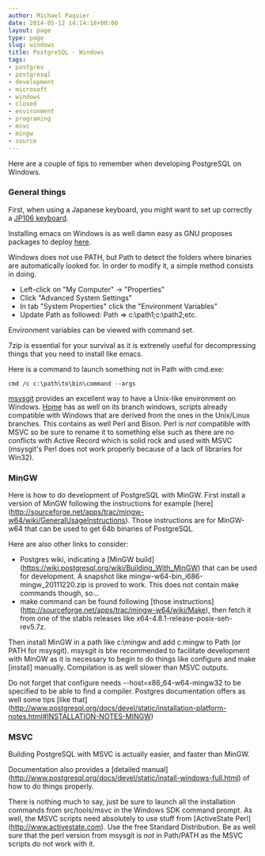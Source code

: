 ```yaml
---
author: Michael Paquier
date: 2014-05-12 14:14:18+00:00
layout: page
type: page
slug: windows
title: PostgreSQL - Windows
tags:
- postgres
- postgresql
- development
- microsoft
- windows
- closed
- environment
- programing
- msvc
- mingw
- source
---
```

Here are a couple of tips to remember when developing PostgreSQL on
Windows.

### General things

First, when using a Japanese keyboard, you might want to set up correctly
a [JP106 keyboard](http://support.microsoft.com/kb/927824/en-us).

Installing emacs on Windows is as well damn easy as GNU proposes packages
to deploy [here](http://ftp.gnu.org/gnu/emacs/windows/).

Windows does not use PATH, but Path to detect the folders where binaries
are automatically looked for. In order to modify it, a simple method
consists in doing.

  * Left-click on "My Computer" -> "Properties"
  * Click "Advanced System Settings"
  * In tab "System Properties" click the "Environment Variables"
  * Update Path as followed: Path => c:\path1;c:\path2;etc.

Environment variables can be viewed with command set.

7zip is essential for your survival as it is extrenely useful for
decompressing things that you need to install like emacs.

Here is a command to launch something not in Path with cmd.exe:

    cmd /c c:\path\to\bin\command --args

[msysgit](http://msysgit.github.io/) provides an excellent way to have a
Unix-like environment on Windows. [Home](https://github.com/michaelpq/home)
has as well on its branch windows, scripts already compatible with Windows
that are derived from the ones in the Unix/Linux branches. This contains
as well Perl and Bison. Perl is *not* compatible with MSVC so be sure to
rename it to something else such as there are no conflicts with Active
Record which is solid rock and used with MSVC (msysgit's Perl does not
work properly because of a lack of libraries for Win32).

### MinGW

Here is how to do development of PostgreSQL with MinGW. First install a
version of MinGW following the instructions for example [here]
(http://sourceforge.net/apps/trac/mingw-w64/wiki/GeneralUsageInstructions).
Those instructions are for MinGW-w64 that can be used to get 64b binaries
of PostgreSQL.

Here are also other links to consider:

  * Postgres wiki, indicating a [MinGW build]
(https://wiki.postgresql.org/wiki/Building_With_MinGW) that can be used
for development. A snapshot like mingw-w64-bin_i686-mingw_20111220.zip
is proved to work. This does not contain make commands though, so...
  * make command can be found following [those instructions]
(http://sourceforge.net/apps/trac/mingw-w64/wiki/Make), then fetch it
from one of the stabls releases like x64-4.8.1-release-posix-seh-rev5.7z.

Then install MinGW in a path like c:\mingw and add c\:mingw to Path (or
PATH for msysgit). msysgit is btw recommended to facilitate development
with MinGW as it is necessary to begin to do things like configure and
make [install] manually. Compilation is as well slower than MSVC outputs.

Do not forget that configure needs --host=x86_64-w64-mingw32 to be
specified to be able to find a compiler. Postgres documentation offers
as well some tips [like that]
(http://www.postgresql.org/docs/devel/static/installation-platform-notes.html#INSTALLATION-NOTES-MINGW)

### MSVC

Building PostgreSQL with MSVC is actually easier, and faster than MinGW.

Documentation also provides a [detailed manual]
(http://www.postgresql.org/docs/devel/static/install-windows-full.html)
of how to do things properly.

There is nothing much to say, just be sure to launch all the installation
commands from src/tools/msvc in the Windows SDK command prompt. As well,
the MSVC scripts need absolutely to use stuff from [ActiveState Perl]
(http://www.activestate.com). Use the free Standard Distribution. Be as
well sure that the perl version from msysgit is *not* in Path/PATH as
the MSVC scripts do not work with it.
